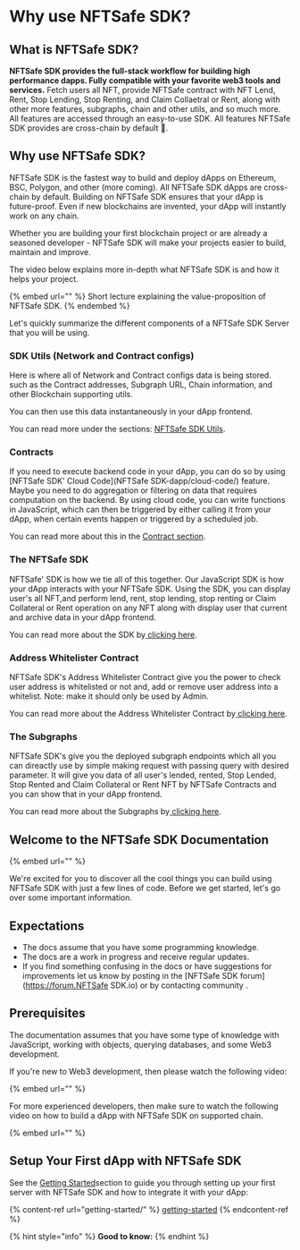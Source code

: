 # Why use NFTSafe SDK?

## What is NFTSafe SDK?

**NFTSafe SDK provides the full-stack workflow for building high performance dapps. Fully compatible with your favorite web3 tools and services.** Fetch users all NFT, provide NFTSafe contract with NFT Lend, Rent, Stop Lending, Stop Renting, and Claim Collaetral or Rent, along with other more features, subgraphs, chain and other utils, and so much more. All features are accessed through an easy-to-use SDK. All features NFTSafe SDK provides are cross-chain by default 🤯.

## Why use NFTSafe SDK?

NFTSafe SDK is the fastest way to build and deploy dApps on Ethereum, BSC, Polygon, and other (more coming). All NFTSafe SDK dApps are cross-chain by default. Building on NFTSafe SDK ensures that your dApp is future-proof. Even if new blockchains are invented, your dApp will instantly work on any chain.

Whether you are building your first blockchain project or are already a seasoned developer - NFTSafe SDK will make your projects easier to build, maintain and improve.

The video below explains more in-depth what NFTSafe SDK is and how it helps your project.

{% embed url="" %}
Short lecture explaining the value-proposition of NFTSafe SDK.
{% endembed %}

Let's quickly summarize the different components of a NFTSafe SDK Server that you will be using.

### SDK Utils (Network and Contract configs)

Here is where all of Network and Contract configs data is being stored. such as the Contract addresses, Subgraph URL, Chain information, and other Blockchain supporting utils.

You can then use this data instantaneously in your dApp frontend.

You can read more under the sections: [NFTSafe SDK Utils](network-config/explore-network-config.md).

### Contracts
If you need to execute backend code in your dApp, you can do so by using [NFTSafe SDK' Cloud Code](NFTSafe SDK-dapp/cloud-code/) feature. Maybe you need to do aggregation or filtering on data that requires computation on the backend. By using cloud code, you can write functions in JavaScript, which can then be triggered by either calling it from your dApp, when certain events happen or triggered by a scheduled job.

You can read more about this in the [Contract section](contracts/index.md).

### The NFTSafe SDK
NFTSafe' SDK is how we tie all of this together. Our JavaScript SDK is how your dApp interacts with your NFTSafe SDK. Using the SDK, you can display user's all NFT,and perform lend, rent, stop lending, stop renting or Claim Collateral or Rent operation on any NFT along with display user that current and archive data in your dApp frontend.

You can read more about the SDK by[ clicking here](contracts/setup-sdk.md).


### Address Whitelister Contract
NFTSafe SDK's Address Whitelister Contract give you the power to check user address is whitelisted or not and, add or remove user address into a whitelist.
Note: make it should only be used by Admin.

You can read more about the Address Whitelister Contract by[ clicking here](address-whitelister-contract/index.md).


### The Subgraphs
NFTSafe SDK's give you the deployed subgraph endpoints which all you can direactly use by simple making request with passing query with desired parameter. It will give you data of all user's lended, rented, Stop Lended, Stop Rented and Claim Collateral or Rent NFT by NFTSafe Contracts and you can show that in your dApp frontend.

You can read more about the Subgraphs by[ clicking here](subgraphs/index.md).


## Welcome to the NFTSafe SDK Documentation

{% embed url="" %}

We're excited for you to discover all the cool things you can build using NFTSafe SDK with just a few lines of code. Before we get started, let's go over some important information.

## Expectations

* The docs assume that you have some programming knowledge.
* The docs are a work in progress and receive regular updates.
* If you find something confusing in the docs or have suggestions for improvements let us know by posting in the [NFTSafe SDK forum](https://forum.NFTSafe SDK.io) or by contacting community .
<!-- * If you find a bug in the NFTSafe SDK SDK or server dashboard, please report it in [this GitHub repo](https://github.com/NFTSafe SDKWeb3/issue-tracker), along with a detailed description and steps to reproduce the issue. For technical questions, or if you need help with your code, then please create a post in the [NFTSafe SDK forum.](https://forum.NFTSafe SDK.io) If you're unsure where to post, then please ask by creating a post in the [NFTSafe SDK forum](https://forum.NFTSafe SDK.io) or on the [FAQ & How to Get Help](https://forum.NFTSafe SDK.io/c/faq/12) page. -->

## Prerequisites

The documentation assumes that you have some type of knowledge with JavaScript, working with objects, querying databases, and some Web3 development.

If you're new to Web3 development, then please watch the following video:

{% embed url="" %}

For more experienced developers, then make sure to watch the following video on how to build a dApp with NFTSafe SDK on supported chain.

{% embed url="" %}

## Setup Your First dApp with NFTSafe SDK

See the [Getting Started](/getting-started.md)section to guide you through setting up your first server with NFTSafe SDK and how to integrate it with your dApp:

{% content-ref url="getting-started/" %}
[getting-started](getting-started.md)
{% endcontent-ref %}


{% hint style="info" %}
**Good to know:**
{% endhint %}
